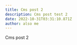 ```yaml
---
title: Cms post 2
description: Cms post test 2
date: 2022-10-31T03:31:10.871Z
author: also me
---
```


Cms post 2
